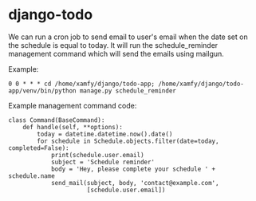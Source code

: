 # django-todo

We can run a cron job to send email to user's email when the date set on the schedule is equal to today.
It will run the schedule_reminder management command which will send the emails using mailgun.

Example: 
```
0 0 * * * cd /home/xamfy/django/todo-app; /home/xamfy/django/todo-app/venv/bin/python manage.py schedule_reminder
```

Example management command code:
```
class Command(BaseCommand):
    def handle(self, **options):
        today = datetime.datetime.now().date()
        for schedule in Schedule.objects.filter(date=today, completed=False):
            print(schedule.user.email)
            subject = 'Schedule reminder'
            body = 'Hey, please complete your schedule ' + schedule.name
            send_mail(subject, body, 'contact@example.com',
                      [schedule.user.email])

```
